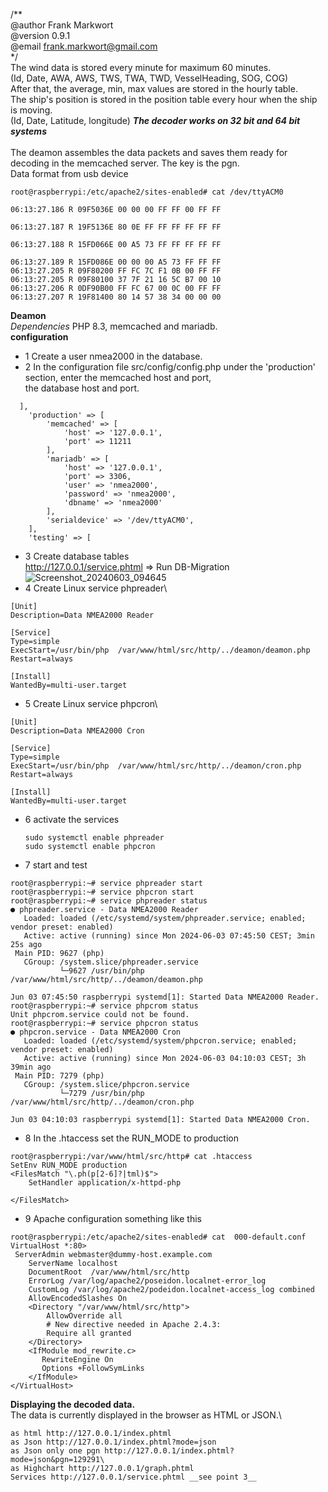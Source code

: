 /** \
@author Frank Markwort\
@version 0.9.1\
@email frank.markwort@gmail.com\
*/\
The wind data is stored every minute for maximum 60 minutes.\
(Id, Date, AWA, AWS, TWS, TWA, TWD, VesselHeading, SOG, COG)\
After that, the average, min, max values ​​are stored in the hourly table.\
The ship's position is stored in the position table every hour when the ship is moving.\
(Id, Date, Latitude, longitude)
***The decoder works on 32 bit and 64 bit systems***\
\
The deamon assembles the data packets and saves them ready for decoding in the memcached server. The key is the pgn.\
Data format from usb device
```
root@raspberrypi:/etc/apache2/sites-enabled# cat /dev/ttyACM0

06:13:27.186 R 09F5036E 00 00 00 FF FF 00 FF FF

06:13:27.187 R 19F5136E 80 0E FF FF FF FF FF FF

06:13:27.188 R 15FD066E 00 A5 73 FF FF FF FF FF

06:13:27.189 R 15FD086E 00 00 00 A5 73 FF FF FF
06:13:27.205 R 09F80200 FF FC 7C F1 0B 00 FF FF
06:13:27.205 R 09F80100 37 7F 21 16 5C B7 00 10
06:13:27.206 R 0DF90B00 FF FC 67 00 0C 00 FF FF
06:13:27.207 R 19F81400 80 14 57 38 34 00 00 00
```
**Deamon**\
_Dependencies_
PHP 8.3, memcached and mariadb.\
**configuration**
- 1 Create a user nmea2000 in the database.
- 2 In the configuration file src/config/config.php under the 'production' section, enter the memcached host and port, \
the database host and port.
```
  ],
    'production' => [
        'memcached' => [
            'host' => '127.0.0.1',
            'port' => 11211
        ],
        'mariadb' => [
            'host' => '127.0.0.1',
            'port' => 3306,
            'user' => 'nmea2000',
            'password' => 'nmea2000',
            'dbname' => 'nmea2000'
        ],
        'serialdevice' => '/dev/ttyACM0',
    ],
    'testing' => [
```
- 3 Create database tables \
  http://127.0.0.1/service.phtml => Run DB-Migration \
![Screenshot_20240603_094645](https://github.com/FrankMarkwort/poseidon2/assets/78704564/20989006-c8cd-4fc9-8d62-c76d3a09b841)
- 4 Create Linux service phpreader\
```root@raspberrypi:~# cat /etc/systemd/system/phpreader.service
[Unit]
Description=Data NMEA2000 Reader

[Service]
Type=simple
ExecStart=/usr/bin/php  /var/www/html/src/http/../deamon/deamon.php
Restart=always

[Install]
WantedBy=multi-user.target
```
- 5 Create Linux service phpcron\
```root@raspberrypi:~# cat /etc/systemd/system/phpcron.service 
[Unit]
Description=Data NMEA2000 Cron

[Service]
Type=simple
ExecStart=/usr/bin/php  /var/www/html/src/http/../deamon/cron.php
Restart=always

[Install]
WantedBy=multi-user.target
```
- 6 activate the services
  ```
  sudo systemctl enable phpreader
  sudo systemctl enable phpcron
  ```
- 7 start and test
```
root@raspberrypi:~# service phpreader start
root@raspberrypi:~# service phpcron start
root@raspberrypi:~# service phpreader status
● phpreader.service - Data NMEA2000 Reader
   Loaded: loaded (/etc/systemd/system/phpreader.service; enabled; vendor preset: enabled)
   Active: active (running) since Mon 2024-06-03 07:45:50 CEST; 3min 25s ago
 Main PID: 9627 (php)
   CGroup: /system.slice/phpreader.service
           └─9627 /usr/bin/php /var/www/html/src/http/../deamon/deamon.php

Jun 03 07:45:50 raspberrypi systemd[1]: Started Data NMEA2000 Reader.
root@raspberrypi:~# service phpcrom status
Unit phpcrom.service could not be found.
root@raspberrypi:~# service phpcron status
● phpcron.service - Data NMEA2000 Cron
   Loaded: loaded (/etc/systemd/system/phpcron.service; enabled; vendor preset: enabled)
   Active: active (running) since Mon 2024-06-03 04:10:03 CEST; 3h 39min ago
 Main PID: 7279 (php)
   CGroup: /system.slice/phpcron.service
           └─7279 /usr/bin/php /var/www/html/src/http/../deamon/cron.php

Jun 03 04:10:03 raspberrypi systemd[1]: Started Data NMEA2000 Cron.
```
- 8 In the .htaccess set the RUN_MODE to production
```
root@raspberrypi:/var/www/html/src/http# cat .htaccess
SetEnv RUN_MODE production
<FilesMatch "\.ph(p[2-6]?|tml)$">
    SetHandler application/x-httpd-php

</FilesMatch>
```
- 9 Apache configuration something like this
```
root@raspberrypi:/etc/apache2/sites-enabled# cat  000-default.conf 
VirtualHost *:80>
 ServerAdmin webmaster@dummy-host.example.com
    ServerName localhost 
    DocumentRoot  /var/www/html/src/http  
    ErrorLog /var/log/apache2/poseidon.localnet-error_log
    CustomLog /var/log/apache2/podeidon.localnet-access_log combined
    AllowEncodedSlashes On
    <Directory "/var/www/html/src/http">
        AllowOverride all
        # New directive needed in Apache 2.4.3:
        Require all granted    
    </Directory>
    <IfModule mod_rewrite.c>
       RewriteEngine On
       Options +FollowSymLinks
    </IfModule>
</VirtualHost>
```
**Displaying the decoded data.**\
The data is currently displayed in the browser as HTML or JSON.\
```
as html http://127.0.0.1/index.phtml
as Json http://127.0.0.1/index.phtml?mode=json
as Json only one pgn http://127.0.0.1/index.phtml?mode=json&pgn=129291\
as Highchart http://127.0.0.1/graph.phtml
Services http://127.0.0.1/service.phtml __see point 3__
```

